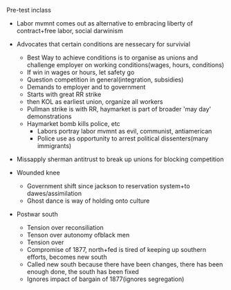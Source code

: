 Pre-test inclass

 - Labor mvmnt comes out as alternative to embracing liberty of contract+free labor, social darwinism
 - Advocates that certain conditions are nessecary for survivial
	 - Best Way to achieve conditions is to organise as unions and challenge employer on working conditions(wages, hours, conditions)
	 - If win in wages or hours, let safety go
	 - Question competition in general(integration, subsidies)
	 - Demands to employer and to government
	 - Starts with great RR strike
	 - then KOL as earliest union, organize all workers
	 - Pullman strike is with RR, haymarket is part of broader 'may day' demonstrations
	 - Haymarket bomb kills police, etc
		 - Labors portray labor mvmnt as evil, communist, antiamerican
		 - Police use as opportunity to arrest political dissenters(many immigrants)
 - Missapply sherman antitrust to break up unions for blocking competition

 - Wounded knee
	 - Government shift since jackson to reservation system+to dawes/assimilation
	 - Ghost dance is way of holding onto culture
 - Postwar south
	 - Tension over reconsiliation
	 - Tenson over autonomy ofblack men
	 - Tension over 
	 - Compromise of 1877, north+fed is tired of keeping up southern efforts, becomes new south
	 - Called new south because there have been changes, there has been enough done, the south has been fixed
	 - Ignores impact of bargain of 1877(ignores segregation)